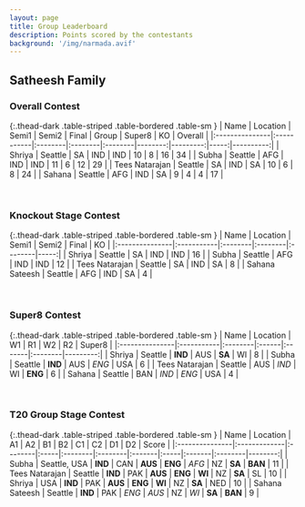 ```yaml
---
layout: page
title: Group Leaderboard
description: Points scored by the contestants
background: '/img/narmada.avif'
---
```


<link href="https://maxcdn.bootstrapcdn.com/bootstrap/3.3.6/css/bootstrap.min.css" rel="stylesheet" />
<script src="https://maxcdn.bootstrapcdn.com/bootstrap/3.3.6/js/bootstrap.min.js"></script>


## Satheesh Family


### Overall Contest 


{:.thead-dark .table-striped .table-bordered .table-sm }
| Name           | Location   | Semi1   | Semi2   | Final   |   Group |   Super8 |   KO |   Overall |
|:---------------|:-----------|:--------|:--------|:--------|--------:|---------:|-----:|----------:|
| Shriya         | Seattle    | SA      | IND     | IND     |      10 |        8 |   16 |        34 |
| Subha          | Seattle    | AFG     | IND     | IND     |      11 |        6 |   12 |        29 |
| Tees Natarajan | Seattle    | SA      | IND     | SA      |      10 |        6 |    8 |        24 |
| Sahana         | Seattle    | AFG     | IND     | SA      |       9 |        4 |    4 |        17 |

 <br>

### Knockout Stage Contest 


{:.thead-dark .table-striped .table-bordered .table-sm }
| Name           | Location   | Semi1   | Semi2   | Final   |   KO |
|:---------------|:-----------|:--------|:--------|:--------|-----:|
| Shriya         | Seattle    | SA      | IND     | IND     |   16 |
| Subha          | Seattle    | AFG     | IND     | IND     |   12 |
| Tees Natarajan | Seattle    | SA      | IND     | SA      |    8 |
| Sahana Sateesh | Seattle    | AFG     | IND     | SA      |    4 |

 <br>

### Super8 Contest 


{:.thead-dark .table-striped .table-bordered .table-sm }
| Name           | Location   | W1      | R1    | W2     | R2      |   Super8 |
|:---------------|:-----------|:--------|:------|:-------|:--------|---------:|
| Shriya         | Seattle    | **IND** | AUS   | **SA** | WI      |        8 |
| Subha          | Seattle    | **IND** | AUS   | *ENG*  | USA     |        6 |
| Tees Natarajan | Seattle    | AUS     | *IND* | WI     | **ENG** |        6 |
| Sahana         | Seattle    | BAN     | *IND* | *ENG*  | USA     |        4 |

 <br>

### T20 Group Stage Contest 


{:.thead-dark .table-striped .table-bordered .table-sm }
| Name           | Location     | A1      | A2   | B1      | B2      | C1     | C2   | D1     | D2      |   Score |
|:---------------|:-------------|:--------|:-----|:--------|:--------|:-------|:-----|:-------|:--------|--------:|
| Subha          | Seattle, USA | **IND** | CAN  | **AUS** | **ENG** | *AFG*  | NZ   | **SA** | **BAN** |      11 |
| Tees Natarajan | Seattle      | **IND** | PAK  | **AUS** | **ENG** | **WI** | NZ   | **SA** | SL      |      10 |
| Shriya         | USA          | **IND** | PAK  | **AUS** | **ENG** | **WI** | NZ   | **SA** | NED     |      10 |
| Sahana Sateesh | Seattle      | **IND** | PAK  | *ENG*   | *AUS*   | NZ     | *WI* | **SA** | **BAN** |       9 |

 <br>


<br>
